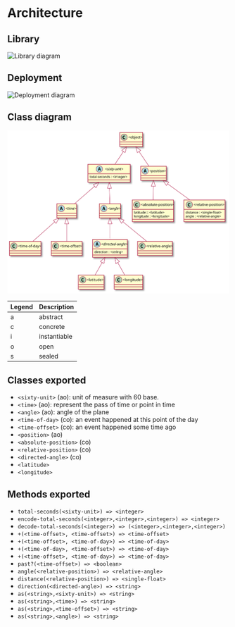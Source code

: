 # Architecture

## Library

![Library diagram](/.library.svg)

## Deployment

![Deployment diagram](/.deployment.svg)

## Class diagram

![Class diagram](./class-diagram.svg)

| Legend | Description  |
| :--    | :--          |
| a      | abstract     |
| c      | concrete     |
| i      | instantiable |
| o      | open         |
| s      | sealed       |

## Classes exported

- `<sixty-unit>` (ao): unit of measure with 60 base.                           
- `<time>` (ao): represent the pass of time or point in time             
- `<angle>` (ao): angle of the plane                                      
- `<time-of-day>` (co): an event happened at this point of the day              
- `<time-offset>` (co): an event happened some time ago
- `<position>` (ao)
- `<absolute-position>` (co)
- `<relative-position>` (co)
- `<directed-angle>` (co)
- `<latitude>`
- `<longitude>`

## Methods exported

- `total-seconds(<sixty-unit>) => <integer>`
- `encode-total-seconds(<integer>,<integer>,<integer>) => <integer>`
- `decode-total-seconds(<integer>) => (<integer>,<integer>,<integer>)`
- `+(<time-offset>, <time-offset>) => <time-offset>`
- `+(<time-offset>, <time-of-day>) => <time-of-day>`
- `+(<time-of-day>, <time-offset>) => <time-of-day>`
- `+(<time-offset>, <time-of-day>) => <time-of-day>`
- `past?(<time-offset>) => <boolean>`
- `angle(<relative-position>) => <relative-angle>`
- `distance(<relative-position>) => <single-float>`
- `direction(<directed-angle>) => <string>`
- `as(<string>,<sixty-unit>) => <string>`
- `as(<string>,<time>) => <string>`
- `as(<string>,<time-offset>) => <string>`
- `as(<string>,<angle>) => <string>`
